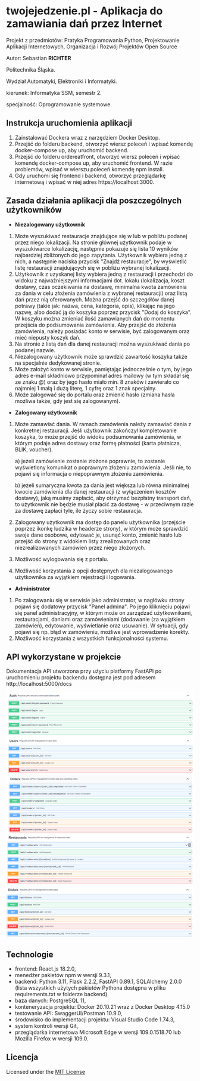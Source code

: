 # twojejedzenie.pl - Aplikacja do zamawiania dań przez Internet

Projekt z przedmiotów: Pratyka Programowania Python, Projektowanie Aplikacji Internetowych, Organizacja i Rozwój Projektów Open Source

Autor: Sebastian **RICHTER**

Politechnika Śląska.

Wydział Automatyki, Elektroniki i Informatyki.

kierunek: Informatyka SSM, semestr 2.

specjalność: Oprogramowanie systemowe.

## Instrukcja uruchomienia aplikacji

1. Zainstalować Dockera wraz z narzędziem Docker Desktop.
2. Przejść do folderu backend, otworzyć wiersz poleceń i wpisać komendę docker-compose up, aby uruchomić backend.
3. Przejść do folderu ordereatfront, otworzyć wiersz poleceń i wpisać komendę docker-compose up, aby uruchomić frontend. W razie problemów, wpisać w wierszu poleceń
   komendę npm install.
4. Gdy uruchomi się frontend i backend, otworzyć przeglądarkę internetową i wpisać w niej adres https://localhost:3000.

## Zasada działania aplikacji dla poszczególnych użytkowników

- **Niezalogowany użytkownik**

1. Może wyszukiwać restauracje znajdujące się w lub w pobliżu podanej przez niego lokalizacji. Na stronie głównej użytkownik
   podaje w wyszukiwarce lokalizację, następnie pokazuje się lista 10 wyników najbardziej zbliżonych do jego zapytania. Użytkownik wybiera jedną z nich, a następnie
   naciska przycisk "Znajdź restauracje", by wyświetlić listę restauracji znajdujących się w pobliżu wybranej lokalizacji.
2. Użytkownik z uzyskanej listy wybiera jedną z restauracji i przechodzi do widoku z najważniejszymi informacjami dot. lokalu (lokalizacja, koszt dostawy,
   czas oczekiwania na dostawę, minimalna kwota zamówienia za dania w celu złożenia zamówienia z wybranej restauracji) oraz listą dań przez nią
   oferowanych. Można przejść do szczegółów danej potrawy (takie jak: nazwa, cena, kategoria, opis), klikając na jego nazwę, albo dodać ją do koszyka poprzez
   przycisk "Dodaj do koszyka". W koszyku można zmieniać ilość zamawianych dań do momentu przejścia do podsumowania zamówienia. Aby przejść do złożenia zamówienia, należy posiadać konto w serwisie, być zalogowanym oraz mieć niepusty koszyk dań.
3. Na stronie z listą dań dla danej restauracji można wyszukiwać dania po podanej nazwie.
4. Niezalogowany użytkownik może sprawdzić zawartość koszyka także na specjalnie dedykowanej stronie.
5. Może założyć konto w serwisie, pamiętając jednocześnie o tym, by jego adres e-mail składniowo przypominał adres mailowy (w tym składał się ze znaku @) oraz by jego hasło miało min. 8 znaków i zawierało co najmniej 1 małą i dużą literę, 1 cyfrę oraz 1 znak specjalny.
6. Może zalogować się do portalu oraz zmienić hasło (zmiana hasła możliwa także, gdy jest się zalogowanym).

- **Zalogowany użytkownik**

1. Może zamawiać dania. W ramach zamówienia należy zamawiać dania z konkretnej restauracji. Jeśli użytkownik zakończył kompletowanie koszyka, to może przejść
   do widoku podsumowania zamówienia, w którym podaje adres dostawy oraz formę płatności (karta płatnicza, BLIK, voucher).

   a) jeżeli zamówienie zostanie złożone poprawnie, to zostanie wyświetlony komunikat o poprawnym złożeniu zamówienia. Jeśli nie, to pojawi się informacja o niepoprawnym
   złożeniu zamówienia.

   b) jeżeli sumaryczna kwota za dania jest większa lub równa minimalnej kwocie zamówienia dla danej restauracji (z wyłączeniem kosztów dostawy), jaką musimy zapłacić, aby otrzymać bezpłatny transport dań, to użytkownik nie będzie musiał płacić za dostawę - w przeciwnym razie za dostawę zapłaci tyle, ile życzy sobie restauracja.

2. Zalogowany użytkownik ma dostęp do panelu użytkownika (przejście poprzez ikonkę ludzika w headerze strony), w którym może sprawdzić swoje dane osobowe, edytować je, usunąć konto, zmienić hasło lub przejść do strony z widokiem listy zrealizowanych oraz niezrealizowanych zamówień przez niego złożonych.
3. Możliwość wylogowania się z portalu.
4. Możliwość korzystania z opcji dostępnych dla niezalogowanego użytkownika za wyjątkiem rejestracji i logowania.

- **Administrator**

1. Po zalogowaniu się w serwisie jako administrator, w nagłówku strony pojawi się dodatowy przycisk "Panel admina". Po jego kliknięciu pojawi się panel administracyjny,
   w którym może on zarządzać użytkownikami, restauracjami, daniami oraz zamówieniami (dodawanie (za wyjątkiem zamówień), edytowanie, wyświetlanie oraz usuwanie). W sytuacji,
   gdy pojawi się np. błąd w zamówieniu, możliwe jest wprowadzenie korekty.
2. Możliwość korzystania z wszystkich funkcjonalności systemu.

## API wykorzystane w projekcie

Dokumentacja API utworzona przy użyciu platformy FastAPI po uruchomieniu projektu backendu dostępna jest pod adresem http://localhost:5000/docs

![alt text](doc/apicz1.png)
![alt text](doc/apicz2.png)
![alt text](doc/apicz3.png)
![alt text](doc/apicz4.png)

## Technologie

- frontend: React.js 18.2.0,
- menedżer pakietów npm w wersji 9.3.1,
- backend: Python 3.11, Flask 2.2.2, FastAPI 0.89.1, SQLAlchemy 2.0.0
  (lista wszystkich użytych pakietów Pythona dostępna w pliku requirements.txt w folderze backend)
- baza danych: PostgreSQL 11,
- konteneryzacja projektu: Docker 20.10.21 wraz z Docker Desktop 4.15.0
- testowanie API: SwaggerUI/Postman 10.9.0,
- środowisko do implementacji projektu: Visual Studio Code 1.74.3,
- system kontroli wersji Git,
- przeglądarka internetowa Microsoft Edge w wersji 109.0.1518.70 lub Mozilla Firefox w wersji 109.0.

## Licencja

Licensed under the [MIT License](LICENSE)

